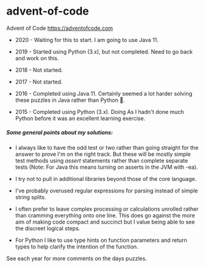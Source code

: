 # advent-of-code

Advent of Code https://adventofcode.com

- 2020 - Waiting for this to start. I am going to use Java 11.

- 2019 - Started using Python (3.x), but not completed. Need to go back and work on this.

- 2018 - Not started.

- 2017 - Not started.

- 2016 - Completed using Java 11. Certainly seemed a lot harder solving these puzzles in Java rather than Python :thinking:.

- 2015 - Completed using Python (3.x). Doing As I hadn't done much Python before it was an excellent learning exercise.

##### Some general points about my solutions:

- I always like to have the odd test or two rather than going straight for the answer to prove I'm on the right track. 
But these will be mostly simple test methods using *assert* statements rather than complete separate tests (Note: For
Java this means turning on asserts in the JVM with -ea).

- I try not to pull in additional libraries beyond those of the core language.

- I've probably overused regular expressions for parsing instead of simple string splits.

- I often prefer to leave complex processing or calculations unrolled rather than cramming everything onto one line.
This does go against the more aim of making code compact and succinct but I value being able to see the 
discreet logical steps. 

- For Python I like to use type hints on function parameters and return types to help clarify the intention of the 
function.

See each year for more comments on the days puzzles.
